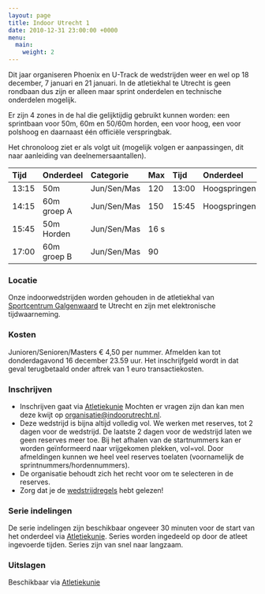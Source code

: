 ```yaml
---
layout: page
title: Indoor Utrecht 1
date: 2010-12-31 23:00:00 +0000
menu:
  main:
    weight: 2
---
```


Dit jaar organiseren Phoenix en U-Track de wedstrijden weer en wel op 18 december, 7 januari en 21 januari. In de atletiekhal te Utrecht is geen rondbaan dus zijn er alleen maar sprint onderdelen en technische onderdelen mogelijk.

Er zijn 4 zones in de hal die gelijktijdig gebruikt kunnen worden: een sprintbaan voor 50m, 60m en 50/60m horden, een voor hoog, een voor polshoog en daarnaast één officiële verspringbak.

Het chronoloog ziet er als volgt uit (mogelijk volgen er aanpassingen, dit naar aanleiding van deelnemersaantallen).

| Tijd	| Onderdeel	  | Categorie	  | Max  | Tijd  | Onderdeel	      | Opmerking	                | Categorie	  | Max |
| :---- | :---------- | :---------- | :--- | :---- | :--------------- | :------------------------ | :---------- | :-- |
| 13:15	| 50m	        | Jun/Sen/Mas	| 120  | 13:00 | Hoogspringen     |	      	                  | Jun/Sen/Mas |	15  |
| 14:15	| 60m groep A | Jun/Sen/Mas	| 150  | 15:45 | Hoogspringen     |                         	| Jun/Sen/Mas |	15  |
| 15:45	| 50m Horden  | Jun/Sen/Mas	| 16 s |       |                  |                         	|             |	    |
| 17:00	| 60m groep B | Jun/Sen/Mas	| 90   |       |                  |	             	            |             |	    |

### Locatie
Onze indoorwedstrijden worden gehouden in de atletiekhal van [Sportcentrum Galgenwaard](/sportcentrum-galgenwaard/) te Utrecht en zijn met elektronische tijdwaarneming.

### Kosten
Junioren/Senioren/Masters € 4,50 per nummer.
Afmelden kan tot donderdagavond 16 december 23.59 uur. Het inschrijfgeld wordt in dat geval terugbetaald onder aftrek van 1 euro transactiekosten.

### Inschrijven
* Inschrijven gaat via [Atletiekunie](https://lanet3.nl/external/volta/register/835) Mochten er vragen zijn dan kan men deze kwijt op organisatie@indoorutrecht.nl.
* Deze wedstrijd is bijna altijd volledig vol. We werken met reserves, tot 2 dagen voor de wedstrijd. De laatste 2 dagen voor de wedstrijd laten we geen reserves meer toe. Bij het afhalen van de startnummers kan er worden geïnformeerd naar vrijgekomen plekken, vol=vol. Door afmeldingen kunnen we heel veel reserves toelaten (voornamelijk de sprintnummers/hordennummers).
* De organisatie behoudt zich het recht voor om te selecteren in de reserves.
* Zorg dat je de [wedstrijdregels](/wedstrijdregels/) hebt gelezen!

### Serie indelingen
De serie indelingen zijn beschikbaar ongeveer 30 minuten voor de start van het onderdeel via [Atletiekunie](https://uitslagen.atletiek.nl/Competitions/Details/8702). Series worden ingedeeld op door de atleet ingevoerde tijden. Series zijn van snel naar langzaam.

### Uitslagen
Beschikbaar via [Atletiekunie](https://uitslagen.atletiek.nl/Competitions/Details/8702)